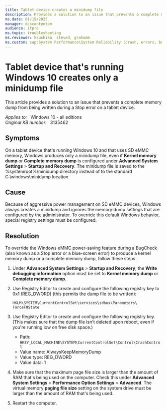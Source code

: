 ```yaml
---
title: Tablet device creates a minidump file
description: Provides a solution to an issue that prevents a complete memory dump from being written during a Stop error on a tablet device.
ms.date: 01/15/2025
manager: dcscontentpm
audience: itpro
ms.topic: troubleshooting
ms.reviewer: kaushika, steved, grahamm
ms.custom: sap:System Performance\System Reliability (crash, errors, bug check or Blue Screen, unexpected reboot), csstroubleshoot
---
```

# Tablet device that's running Windows 10 creates only a minidump file

This article provides a solution to an issue that prevents a complete memory dump from being written during a Stop error on a tablet device.

_Applies to:_ &nbsp; Windows 10 - all editions  
_Original KB number:_ &nbsp; 3135462

## Symptoms

On a tablet device that's running Windows 10 and that uses SD eMMC memory, Windows produces only a minidump file, even if **Kernel memory dump** or **Complete memory dump** is configured under **Advanced System Settings** > **Startup and Recovery**. The minidump file is saved to the %systemroot%\minidump directory instead of to the standard C:\windows\minidump location.

## Cause

Because of aggressive power management on SD eMMC devices, Windows always creates a minidump and ignores the memory dump settings that are configured by the administrator. To override this default Windows behavior, special registry settings must be configured.

## Resolution

To override the Windows eMMC power-saving feature during a BugCheck (also known as a Stop error or a blue-screen error) to produce a kernel memory dump or a complete memory dump, follow these steps:

1. Under **Advanced System Settings** > **Startup and Recovery**, the **Write debugging information** option must be set to **Kernel memory dump** or **Complete memory dump**.
2. Use Registry Editor to create and configure the following registry key to 0x1 (REG_DWORD) (this permits the dump file to be written):

    `HKLM\SYSTEM\CurrentControlSet\services\sdbus\Parameters\ ForceF0State`
3. Use Registry Editor to create and configure the following registry key. (This makes sure that the dump file isn't deleted upon reboot, even if you're running low on free disk space.)

    - Path: `HKEY_LOCAL_MACHINE\SYSTEM\CurrentControlSet\Control\CrashControl`
    - Value name: AlwaysKeepMemoryDump
    - Value type: REG_DWORD
    - Value data: 1
4. Make sure that the maximum page file size is larger than the amount of RAM that's being used on the computer. Check this under **Advanced System Settings** > **Performance Option Settings** > **Advanced**. The virtual memory **paging file size** setting on the system drive must be larger than the amount of RAM that's being used.
5. Restart the computer.
